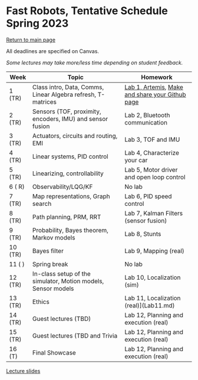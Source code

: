 # Fast Robots, Tentative Schedule Spring 2023
[Return to main page](index.md)

All deadlines are specified on Canvas.

*Some lectures may take more/less time depending on student feedback.*


| Week    | Topic                                                                | Homework                                                                                   |
| ------- | -------------------------------------------------------------------- | ------------------------------------------------------------------------------------------ |
| 1  (TR) | Class intro, Data, Comms, Linear Algebra refresh, T-matrices         | [Lab 1, Artemis](Lab1.md), [Make and share your Github page ](./tutorials/webpage_help.md) |
| 2  (TR) | Sensors (TOF, proximity, encoders, IMU) and sensor fusion            | Lab 2, Bluetooth communication                                                  |
| 3  (TR) | Actuators, circuits and routing, EMI                                 | Lab 3, TOF and IMU                                                              | 
| 4  (TR) | Linear systems, PID control                                          | Lab 4, Characterize your car                                                    |
| 5  (TR) | Linearizing, controllability                                         | Lab 5, Motor driver and open loop control                                       |
| 6  ( R) | Observability/LQG/KF                                                 | No lab                                                                                     |
| 7  (TR) | Map representations, Graph search                                    | Lab 6, PID speed control                                                        |
| 8  (TR) | Path planning, PRM, RRT                                              | Lab 7, Kalman Filters (sensor fusion)                                           |
| 9  (TR) | Probability, Bayes theorem, Markov models                            | Lab 8, Stunts                                                                   |
| 10 (TR) | Bayes filter                                                         | Lab 9, Mapping (real)                                                           |
| 11 (  ) | Spring break                                                         | No lab                                                                                     |
| 12 (TR) | In-class setup of the simulator, Motion models, Sensor models        | Lab 10, Localization (sim)                                                               |
| 13 (TR) | Ethics                                                               | Lab 11, Localization (real)](Lab11.md)                                                    |
| 14 (TR) | Guest lectures (TBD)                                                 | Lab 12, Planning and execution (real)                                          |
| 15 (TR) | Guest lectures (TBD and Trivia                                       | Lab 12, Planning and execution (real)                                          |
| 16 (T)  | Final Showcase                                                       | Lab 12, Planning and execution (real)                                          |


[Lecture slides](lectures/Readme.md)
